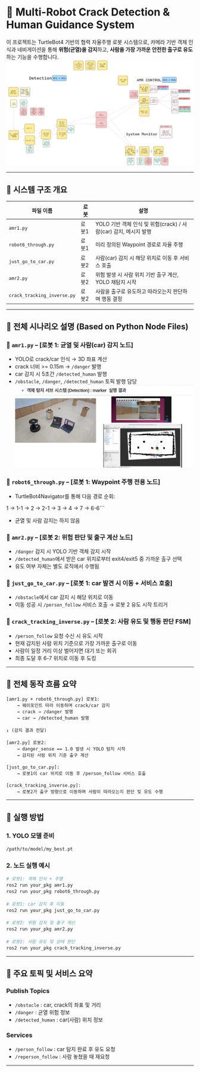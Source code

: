 # 🧠 Multi-Robot Crack Detection & Human Guidance System

이 프로젝트는 TurtleBot4 기반의 협력 자율주행 로봇 시스템으로, 카메라 기반 객체 인식과 네비게이션을 통해 **위험(균열)을 감지**하고, **사람을 가장 가까운 안전한 출구로 유도**하는 기능을 수행합니다.
![로봇 시스템 구조](images/diagram.png)

---

## 📂 시스템 구조 개요

| 파일 이름                       | 로봇  | 설명                                             |
| --------------------------- | --- | ---------------------------------------------- |
| `amr1.py`                   | 로봇1 | YOLO 기반 객체 인식 및 위험(crack) / 사람(car) 감지, 메시지 발행 |
| `robot6_through.py`         | 로봇1 | 미리 정의된 Waypoint 경로로 자율 주행                      |
| `just_go_to_car.py`         | 로봇2 | 사람(car) 감지 시 해당 위치로 이동 후 서비스 호출                |
| `amr2.py`                   | 로봇2 | 위험 발생 시 사람 위치 기반 출구 계산, YOLO 재탐지 시작            |
| `crack_tracking_inverse.py` | 로봇2 | 사람을 출구로 유도하고 따라오는지 판단하며 행동 결정                  |

---

## 🧠 전체 시나리오 설명 (Based on Python Node Files)

### 🔹 `amr1.py` – \[로봇 1: 균열 및 사람(car) 감지 노드]

* YOLO로 crack/car 인식 → 3D 좌표 계산
* crack 너비 >= 0.15m → `/danger` 발행
* car 감지 시 5초간 `/detected_human` 발행
* `/obstacle`, `/danger`, `/detected_human` 토픽 발행 담당
![로봇 crack 감지시 마커 발행](images/my_robot.png) 
### 🔹 `robot6_through.py` – \[로봇 1: Waypoint 주행 전용 노드]

* TurtleBot4Navigator를 통해 다음 경로 순회:

1 → 1-1 → 2 → 2-1 → 3 → 4 → 7 → 6-6\`\`\`

* 균열 및 사람 감지는 하지 않음

### 🔹 `amr2.py` – \[로봇 2: 위험 판단 및 출구 계산 노드]

* `/danger` 감지 시 YOLO 기반 객체 감지 시작
* `/detected_human`에서 받은 car 위치로부터 exit4/exit5 중 가까운 출구 선택
* 유도 여부 자체는 별도 로직에서 수행됨

### 🔹 `just_go_to_car.py` – \[로봇 1: car 발견 시 이동 + 서비스 호출]

* `/obstacle`에서 car 감지 시 해당 위치로 이동
* 이동 성공 시 `/person_follow` 서비스 호출 → 로봇 2 유도 시작 트리거

### 🔹 `crack_tracking_inverse.py` – \[로봇 2: 사람 유도 및 행동 판단 FSM]

* `/person_follow` 요청 수신 시 유도 시작
* 현재 감지된 사람 위치 기준으로 가장 가까운 출구로 이동
* 사람이 일정 거리 이상 벌어지면 대기 또는 회귀
* 최종 도달 후 6-7 위치로 이동 후 도킹

---

## 🔁 전체 동작 흐름 요약

```
[amr1.py + robot6_through.py] 로봇1:
    → 웨이포인트 따라 이동하며 crack/car 감지
    → crack → /danger 발행
    → car → /detected_human 발행

↓ (감지 결과 전달)

[amr2.py] 로봇2:
    → danger_sense == 1.0 발생 시 YOLO 탐지 시작
    → 감지된 사람 위치 기준 출구 계산

[just_go_to_car.py]:
    → 로봇1이 car 위치로 이동 후 /person_follow 서비스 호출

[crack_tracking_inverse.py]:
    → 로봇2가 출구 방향으로 이동하며 사람이 따라오는지 판단 및 유도 수행
```

---

## 🧪 실행 방법

### 1. YOLO 모델 준비

```bash
/path/to/model/my_best.pt
```

### 2. 노드 실행 예시

```bash
# 로봇1: 객체 인식 + 주행
ros2 run your_pkg amr1.py
ros2 run your_pkg robot6_through.py

# 로봇1: car 감지 후 이동
ros2 run your_pkg just_go_to_car.py

# 로봇2: 위험 감지 및 출구 계산
ros2 run your_pkg amr2.py

# 로봇2: 사람 유도 및 상태 판단
ros2 run your_pkg crack_tracking_inverse.py
```

---

## 📡 주요 토픽 및 서비스 요약

### Publish Topics

* `/obstacle` : car, crack의 좌표 및 거리
* `/danger` : 균열 위험 정보
* `/detected_human` : car(사람) 위치 정보

### Services

* `/person_follow` : car 탐지 완료 후 유도 요청
* `/reperson_follow` : 사람 놓쳤을 때 재요청

---

